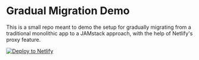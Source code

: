# Gradual Migration Demo

This is a small repo meant to demo the setup for gradually migrating from a traditional monolithic app
to a JAMstack approach, with the help of Netlify's proxy feature.

<!-- Markdown snippet -->

[![Deploy to Netlify](https://www.netlify.com/img/deploy/button.svg)](https://app.netlify.com/start/deploy?repository=https://github.com/biilmann/proxy-demo)
